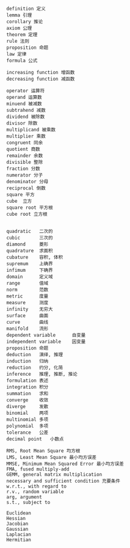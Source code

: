     definition 定义
    lemma 引理
    corollary 推论
    axiom 公理
    theorem 定理
    rule 法则
    proposition 命题
    law 定律
    formula 公式

    increasing function 增函数
    decreasing function 减函数

    operator 运算符
    operand 运算数
    minuend 被减数
    subtrahend 减数
    dividend 被除数
    divisor 除数
    multiplicand 被乘数
    multiplier 乘数
    congruent 同余
    quotient 商数
    remainder 余数
    divisible 整除
    fraction 分数
    numerator 分子
    denominator 分母
    reciprocal 倒数
    square 平方
    cube  立方
    square root 平方根
    cube root 立方根


    quadratic   二次的
    cubic       三次的
    diamond     菱形
    quadrature  求面积
    cubature    容积, 体积
    supremum    上确界
    infimum     下确界
    domain      定义域
    range       值域
    norm        范数
    metric      度量
    measure     测度
    infinity    无穷大
    surface     曲面
    curve       曲线
    manifold    流形
    dependent variable      自变量
    independent variable    因变量
    proposition 命题
    deduction   演绎, 推理
    induction   归纳
    reduction   约分, 化简
    inference   推理, 推断, 推论
    formulation 表述
    integration 积分
    summation   求和
    converge    收敛
    diverge     发散
    binomial    两项
    multinomial 多项
    polynomial  多项
    tolerance   公差
    decimal point   小数点

    RMS, Root Mean Square 均方根
    LMS, Least Mean Square 最小均方误差
    MMSE, Minimum Mean Squared Error 最小均方误差
    FMA, fused multiply-add
    GEMM, general matrix multiplication
    necessary and sufficient condition 充要条件
    w.r.t., with regard to
    r.v., random variable
    arg, argument
    s.t., subject to

    Euclidean
    Hessian
    Jacobian
    Gaussian
    Laplacian
    Hermitian

